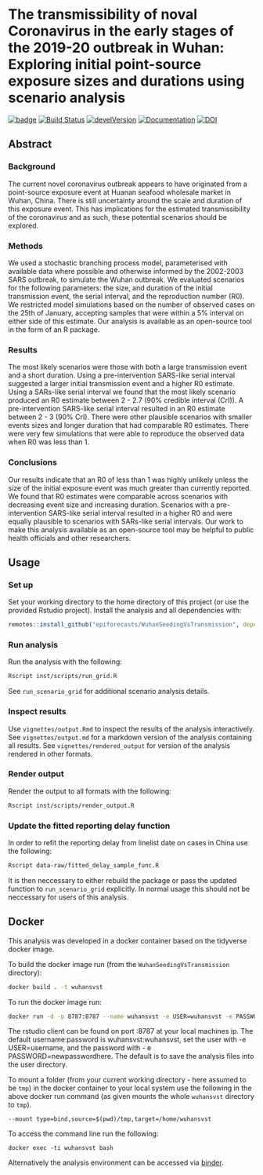 # The transmissibility of noval Coronavirus in the early stages of the 2019-20 outbreak in Wuhan: Exploring initial point-source exposure sizes and durations using scenario analysis

[![badge](https://img.shields.io/badge/Launch-analysis-lightblue.svg)](https://mybinder.org/v2/gh/epiforecasts/WuhanSeedingVsTransmission/master?urlpath=rstudio)
[![Build Status](https://travis-ci.com/epiforecasts/WuhanSeedingVsTransmission.svg?branch=master)](https://travis-ci.com/epiforecasts/WuhanSeedingVsTransmission)
[![develVersion](https://img.shields.io/badge/devel%20version-0.1.0-green.svg?style=flat)](https://github.com/epiforecasts/WuhanSeedingVsTransmission)
[![Documentation](https://img.shields.io/badge/Package-documentation-lightgrey.svg?style=flat)](https://epiforecasts.io/WuhanSeedingVsTransmission)
[![DOI](https://zenodo.org/badge/235766896.svg)](https://zenodo.org/badge/latestdoi/235766896)

## Abstract

### Background

The current novel coronavirus outbreak appears to have originated from a point-source exposure event at Huanan seafood wholesale market in Wuhan, China. There is still uncertainty around the scale and duration of this exposure event. This has implications for the estimated transmissibility of the coronavirus and as such, these potential scenarios should be explored. 

### Methods

We used a stochastic branching process model, parameterised with available data where possible and otherwise informed by the 2002-2003 SARS outbreak, to simulate the Wuhan outbreak. We evaluated scenarios for the following parameters: the size, and duration of the initial transmission event, the serial interval, and the reproduction number (R0). We restricted model simulations based on the number of observed cases on the 25th of January, accepting samples that were within a 5% interval on either side of this estimate. Our analysis is available as an open-source tool in the form of an R package.

### Results

The most likely scenarios were those with both a large transmission event and a short duration. Using a pre-intervention SARS-like serial interval suggested a larger initial transmission event and a higher R0 estimate. Using a SARs-like serial interval we found that the most likely scenario produced an R0 estimate between 2 - 2.7 (90% credible interval (CrI)). A pre-intervention SARS-like serial interval resulted in an R0 estimate between 2 - 3 (90% CrI). There were other plausible scenarios with smaller events sizes and longer duration that had comparable R0 estimates. There were very few simulations that were able to reproduce the observed data when R0 was less than 1. 

### Conclusions

Our results indicate that an R0 of less than 1 was highly unlikely unless the size of the initial exposure event was much greater than currently reported. We found that R0 estimates were comparable across scenarios with decreasing event size and increasing duration. Scenarios with a pre-intervention SARS-like serial interval resulted in a higher R0 and were equally plausible to scenarios with SARs-like serial intervals. Our work to make this analysis available as an open-source tool may be helpful to public health officials and other researchers.

## Usage

### Set up

Set your working directory to the home directory of this project (or use the provided Rstudio project). Install the analysis and all dependencies with: 

```r
remotes::install_github("epiforecasts/WuhanSeedingVsTransmission", dependencies = TRUE)
```

### Run analysis

Run the analysis with the following:

```bash
Rscript inst/scripts/run_grid.R
```

See `run_scenario_grid` for additional scenario analysis details.

### Inspect results

Use `vignettes/output.Rmd` to inspect the results of the analysis interactively. See `vignettes/output.md` for a markdown version of the analysis containing all results. See `vignettes/rendered_output` for version of the analysis rendered in other formats.

### Render output

Render the output to all formats with the following:

```bash
Rscript inst/scripts/render_output.R
```

### Update the fitted reporting delay function

In order to refit the reporting delay from linelist date on cases in China use the following:

```bash
Rscript data-raw/fitted_delay_sample_func.R
```

It is then neccessary to either rebuild the package or pass the updated function to `run_scenario_grid` explicitly. In normal usage this should not be neccessary for users of this analysis.

## Docker


This analysis was developed in a docker container based on the tidyverse docker image. 

To build the docker image run (from the `WuhanSeedingVsTransmission` directory):

```bash
docker build . -t wuhansvst
```

To run the docker image run:

```bash
docker run -d -p 8787:8787 --name wuhansvst -e USER=wuhansvst -e PASSWORD=wuhansvst wuhansvst
```

The rstudio client can be found on port :8787 at your local machines ip. The default username:password is wuhansvst:wuhansvst, set the user with -e USER=username, and the password with - e PASSWORD=newpasswordhere. The default is to save the analysis files into the user directory.

To mount a folder (from your current working directory - here assumed to be `tmp`) in the docker container to your local system use the following in the above docker run command (as given mounts the whole `wuhansvst` directory to `tmp`).

```{bash, eval = FALSE}
--mount type=bind,source=$(pwd)/tmp,target=/home/wuhansvst
```

To access the command line run the following:

```{bash, eval = FALSE}
docker exec -ti wuhansvst bash
```

Alternatively the analysis environment can be accessed via [binder](https://mybinder.org/v2/gh/epiforecasts/WuhanSeedingVsTransmission/master?urlpath=rstudio).